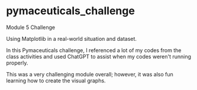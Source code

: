 # pymaceuticals_challenge

Module 5 Challenge

Using Matplotlib in a real-world situation and dataset.


In this Pymaceuticals challenge, I referenced a lot of my codes from the class activities 
and used ChatGPT to assist when my codes weren't running properly. 


This was a very challenging module overall; however, it was also fun learning how 
to create the visual graphs. 

